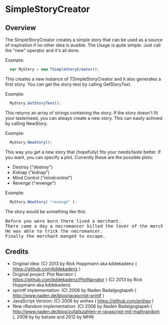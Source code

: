 SimpleStoryCreator
==================

Overview
---------
The SimpleStoryCreator creates a simple story that can be used 
as a source of inspiration if no other idea is avaible.
The Usage is quite simple:
Just call the "new" operator and it's all done.

Example:
```javascript
  var MyStory = new TSimpleStoryCreator();
```

This creates a new instance of TSimpleStoryCreator and it also
generates a first story. You can get the story-text by calling
GetStoryText.

Example:
```javascript
  MyStory.GetStoryText();
```

This returns an array of strings containing the story.
If the story doesn't fit your taste/need, you can always create
a new story. This can easily achived by calling NewStory.

Example:
```javascript
  MyStory.NewStory();
```

This way you get a new story that (hopefully) fits your needs/taste
better.
If you want, you can specify a plot.
Currently these are the possible plots:
* Destroy ("destroy")
* Kidnap ("kidnap")
* Mind Control ("mindcontrol")
* Revenge ("revenge")

Example:
```javascript
  MyStory.NewStory( "revenge" );
```

The story would be something like this:
<pre>
Before you were born there lived a merchant.
There came a day a necromancer killed the lover of the merchant.
He was able to trick the necromancer.
Finally the merchant manged to escape.
</pre>


Credits
-------
* Original idea: (C) 2013 by Rick Hoppmann aka kddekadenz ( https://github.com/kddekadenz )
* Original project: Plot Narrator ( https://github.com/kddekadenz/PlotNarrator ) (C) 2013 by Rick Hoppmann aka kddekadenz
* sprintf implementation: (C) 2006 by Naden Badalgogtapeh ( http://www.naden.de/blog/javascript-printf )
* JavaScript Version: (C) 2006 by anihex ( https://github.com/anihex )
* New rRandom implementation: (C) 2006 by Naden Badalgogtapeh ( http://www.naden.de/blog/zufallszahlen-in-javascript-mit-mathrandom ), 2008 by by batzee and  2012 by MHN